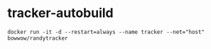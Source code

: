 # tracker-autobuild
```
docker run -it -d --restart=always --name tracker --net="host" bowwow/randytracker  
```
